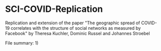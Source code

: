 # SCI-COVID-Replication
Replication and extension of the paper "The geographic spread of COVID-19 correlates with the structure of social networks as measured by Facebook" by Theresa Kuchler, Dominic Russel and Johannes Stroebel

File summary:
  1) 
